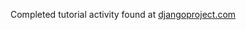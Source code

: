 Completed tutorial activity found at
[djangoproject.com](https://docs.djangoproject.com/en/3.0/intro/tutorial01/)
